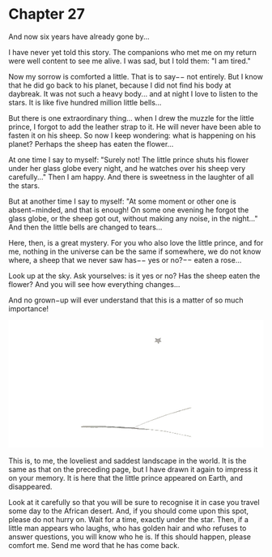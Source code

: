 # Chapter 27

And now six years have already gone by...

I have never yet told this story. The companions who met me on my return were well content to see me alive. I was sad, but I told them: "I am tired."

Now my sorrow is comforted a little. That is to say−− not entirely. But I know that he did go back to his planet, because I did not find his body at daybreak. It was not such a heavy body... and at night I love to listen to the stars. It is like five hundred million little bells...

But there is one extraordinary thing... when I drew the muzzle for the little prince, I forgot to add the leather strap to it. He will never have been able to fasten it on his sheep. So now I keep wondering: what is happening on his planet? Perhaps the sheep has eaten the flower...

At one time I say to myself: "Surely not! The little prince shuts his flower under her glass globe every night, and he watches over his sheep very carefully..." Then I am happy. And there is sweetness in the laughter of all the stars.

But at another time I say to myself: "At some moment or other one is absent−minded, and that is enough! On some one evening he forgot the glass globe, or the sheep got out, without making any noise, in the night..." And then the little bells are changed to tears...

Here, then, is a great mystery. For you who also love the little prince, and for me, nothing in the universe can be the same if somewhere, we do not know where, a sheep that we never saw has−− yes or no?−− eaten a rose...

Look up at the sky. Ask yourselves: is it yes or no? Has the sheep eaten the flower? And you will see how everything changes...

And no grown−up will ever understand that this is a matter of so much importance!

![Image 27-1](assets/27-1.jpg)

This is, to me, the loveliest and saddest landscape in the world. It is the same as that on the preceding page, but I have drawn it again to impress it on your memory. It is here that the little prince appeared on Earth, and disappeared.

Look at it carefully so that you will be sure to recognise it in case you travel some day to the African desert. And, if you should come upon this spot, please do not hurry on. Wait for a time, exactly under the star. Then, if a little man appears who laughs, who has golden hair and who refuses to answer questions, you will know who he is. If this should happen, please comfort me. Send me word that he has come back.